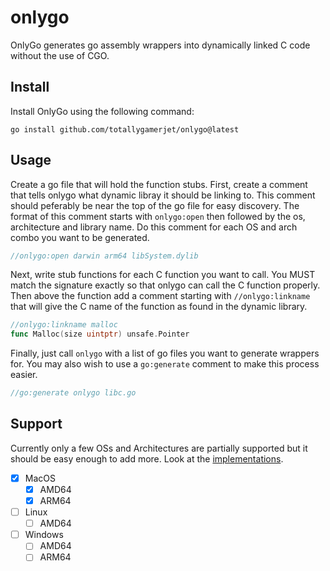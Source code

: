 # onlygo
OnlyGo generates go assembly wrappers into dynamically linked C code
without the use of CGO.

## Install
Install OnlyGo using the following command:

`go install github.com/totallygamerjet/onlygo@latest`


## Usage
Create a go file that will hold the function stubs.
First, create a comment that tells onlygo what dynamic libray
it should be linking to. This comment should peferably be near
the top of the go file for easy discovery. The format of this comment
starts with `onlygo:open` then followed by the os, architecture and library name.
Do this comment for each OS and arch combo you want to be generated.
```go
//onlygo:open darwin arm64 libSystem.dylib
```
Next, write stub functions for each C function you want to call.
You MUST match the signature exactly so that onlygo can
call the C function properly. Then above the function add a
comment starting with `//onlygo:linkname` that will give the C
name of the function as found in the dynamic library.

```go
//onlygo:linkname malloc
func Malloc(size uintptr) unsafe.Pointer
```
Finally, just call `onlygo` with a list of go files you want to
generate wrappers for. You may also wish to use a `go:generate`
comment to make this process easier.

```go
//go:generate onlygo libc.go
```

## Support
Currently only a few OSs and Architectures are partially supported but it
should be easy enough to add more. Look at the [implementations](amd64_impl.go).
 - [x] MacOS
   - [x] AMD64
   - [x] ARM64
 - [ ] Linux
   - [ ] AMD64
 - [ ] Windows
   - [ ] AMD64
   - [ ] ARM64